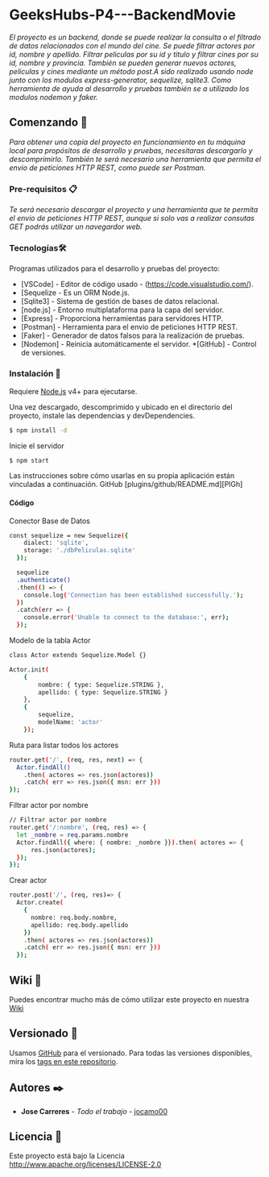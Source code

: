 # GeeksHubs-P4---BackendMovie

_El proyecto es un backend, donde se puede realizar la consulta o el filtrado de datos relacionados con el mundo del cine. Se puede filtrar actores por id, nombre y apellido. Filtrar peliculas por su id y titulo y filtrar cines por su id, nombre y provincia. También se pueden generar nuevos actores, peliculas y cines mediante un método post.A sido realizado usando node junto con los modulos express-generator, sequelize, sqlite3. Como herramienta de ayuda al desarrollo y pruebas también se a utilizado los modulos nodemon y faker._

## Comenzando 🚀

_Para obtener una copia del proyecto en funcionamiento en tu máquina local para propósitos de desarrollo y pruebas, necesitaras descargarlo y descomprimirlo. También te será necesario una herramienta que permita el envio de peticiones HTTP REST, como puede ser Postman._


### Pre-requisitos 📋

_Te será necesario descargar el proyecto y una herramienta que te permita el envio de peticiones HTTP REST, aunque si solo vas a realizar consutas GET podrás utilizar un navegardor web._


### Tecnologías🛠️

Programas utilizados para el desarrollo y pruebas del proyecto:

* [VSCode] - Editor de código usado - (https://code.visualstudio.com/).
* [Sequelize - Es un ORM Node.js.
* [Sqlite3] - Sistema de gestión de bases de datos relacional.
* [node.js] - Entorno multiplataforma para la capa del servidor.
* [Express] - Proporciona herramientas para servidores HTTP.
* [Postman] - Herramienta para el envio de peticiones HTTP REST.
* [Faker] - Generador de datos falsos para la realización de pruebas.
* [Nodemon] - Reinicia automáticamente el servidor.
*[GitHub] - Control de versiones.


### Instalación 🔧

Requiere [Node.js](https://nodejs.org/) v4+ para ejecutarse.

Una vez descargado, descomprimido y ubicado en el directorio del proyecto, instale las dependencias y devDependencies.

```sh
$ npm install -d
```

Inicie el servidor

```sh
$ npm start
```

Las instrucciones sobre cómo usarlas en su propia aplicación están vinculadas a continuación.
GitHub  [plugins/github/README.md][PlGh] 


#### Código

Conector Base de Datos
```sh
const sequelize = new Sequelize({
    dialect: 'sqlite',
    storage: './dbPeliculas.sqlite'
  });

  sequelize
  .authenticate()
  .then(() => {
    console.log('Connection has been established successfully.');
  })
  .catch(err => {
    console.error('Unable to connect to the database:', err);
  });
```


Modelo de la tabla Actor
```sh
class Actor extends Sequelize.Model {}

Actor.init(
    {
        nombre: { type: Sequelize.STRING },
        apellido: { type: Sequelize.STRING }
    },
    {
        sequelize,
        modelName: 'actor'
    });
```


Ruta para listar todos los actores
```sh
router.get('/', (req, res, next) => {
  Actor.findAll()
    .then( actores => res.json(actores))
    .catch( err => res.json({ msn: err }))
});
```


Filtrar actor por nombre
```sh
// Filtrar actor por nombre
router.get('/:nombre', (req, res) => {
  let _nombre = req.params.nombre
  Actor.findAll({ where: { nombre: _nombre }}).then( actores => {
      res.json(actores);
  });
});
```


Crear actor
```sh
router.post('/', (req, res)=> {
  Actor.create(
    { 
      nombre: req.body.nombre,
      apellido: req.body.apellido
    })
    .then( actores => res.json(actores))
    .catch( err => res.json({ msn: err }))
  });
```


## Wiki 📖

Puedes encontrar mucho más de cómo utilizar este proyecto en nuestra [Wiki](https://github.com/jocamo00/GeeksHubs-P4---BackendMovie.git)

## Versionado 📌

Usamos [GitHub](https://github.com/) para el versionado. Para todas las versiones disponibles, mira los [tags en este repositorio](https://github.com/jocamo00/GeeksHubs-P4---BackendMovie.git).

## Autores ✒️

* **Jose Carreres** - *Todo el trabajo* - [jocamo00](https://github.com/jocamo00)

## Licencia 📄

Este proyecto está bajo la Licencia http://www.apache.org/licenses/LICENSE-2.0










